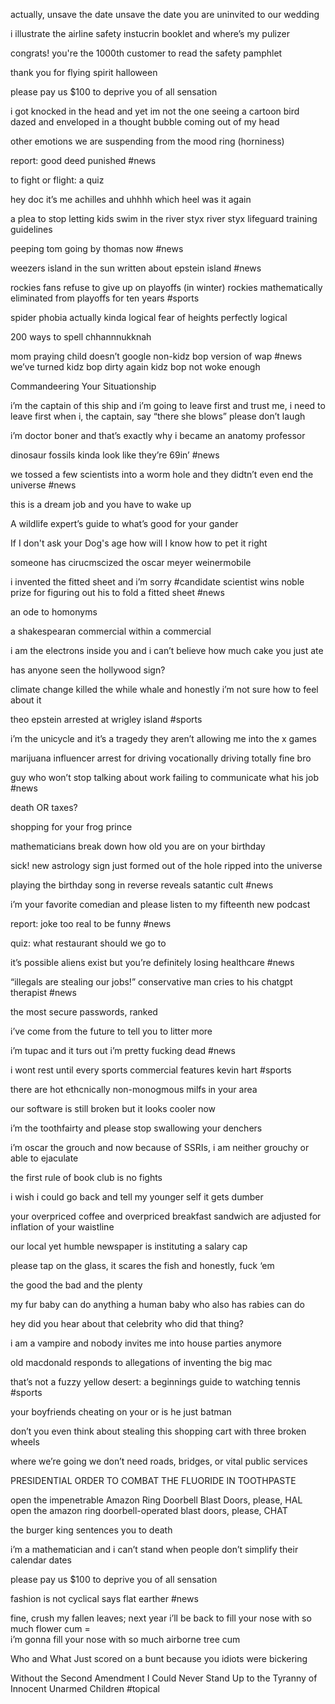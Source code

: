 
actually, unsave the date 
unsave the date
you are uninvited to our wedding

i illustrate  the airline safety instucrin booklet and where’s my pulizer

congrats! you're the 1000th customer to read the safety pamphlet

thank you for flying spirit halloween

please pay us $100 to deprive you of all sensation 

i got knocked in the head and yet im not the one seeing a cartoon bird dazed and enveloped in a thought bubble coming out of my head 

other emotions  we are suspending from the mood ring  (horniness)

report: good deed punished #news

to fight or flight: a quiz 

hey doc it’s me achilles and uhhhh which heel was it again

a plea to stop letting kids swim in the river styx 
river styx lifeguard training guidelines

peeping tom going by thomas now  #news

weezers island in the sun written about epstein island #news

rockies fans refuse to give up on playoffs (in winter)
rockies mathematically eliminated from playoffs for ten years  #sports 

spider phobia actually kinda logical 
fear of heights perfectly logical

200 ways to spell chhannnukknah 

mom praying child doesn’t google non-kidz bop version of wap #news
we’ve turned kidz bop dirty again
kidz bop not woke enough

Commandeering Your Situationship

i’m the captain of this ship and i’m going to leave first 
and trust me, i need to leave first
when i, the captain, say “there she blows” please don’t laugh

i’m doctor boner and that’s exactly why i became an anatomy professor

dinosaur fossils kinda look like they’re 69in’ #news

we tossed a few scientists into a worm hole and they didtn’t even end the universe #news

this is a dream job and you have to wake up 

A wildlife expert’s guide to what’s good for your gander 

If I don't ask your Dog's age how will I know how to pet it right

someone has cirucmscized the oscar meyer weinermobile

i invented the fitted sheet and i’m sorry #candidate
scientist wins noble prize for figuring out his to fold a fitted sheet #news 

an ode to homonyms

a shakespearan commercial within a commercial 

i am the electrons inside you and i can’t believe how much cake you just ate

has anyone seen the hollywood sign?

climate change killed the while whale and honestly i’m not sure how to feel about it 

theo epstein arrested at wrigley island #sports

i’m the unicycle and it’s a tragedy they aren’t allowing me into the x games

marijuana influencer arrest for driving vocationally
driving totally fine bro

guy who won’t stop talking about work failing to communicate what his job #news

death OR taxes?

shopping for your frog prince

mathematicians break down how old you are on your birthday 

sick! new astrology sign just formed out of the hole ripped into the universe 

playing the birthday song in reverse reveals satantic cult #news 

i’m your favorite comedian and please listen to my fifteenth new podcast

report: joke too real to be funny #news 

quiz: what restaurant should we go to

it’s possible aliens exist but you’re definitely losing healthcare #news

“illegals are stealing our jobs!” conservative man cries to his chatgpt therapist #news

the most secure passwords, ranked 

i’ve come from the future to tell you to litter more 

i’m tupac and it turs out i’m pretty fucking dead #news

i wont rest until every sports commercial features kevin hart #sports

there are hot ethcnically non-monogmous milfs in your area 

our software is still broken but it looks cooler now 

i’m the toothfairty and please stop swallowing your denchers 

i’m oscar the grouch and now because of SSRIs, i am neither grouchy or able to ejaculate 
  
the first rule of book club is no fights 

i wish i could go back and tell my younger self it gets dumber

your overpriced coffee and overpriced breakfast sandwich are adjusted for inflation of your waistline 

our local yet humble newspaper is instituting a salary cap

please tap on the glass, it scares the fish and honestly, fuck ‘em

the good the bad and the plenty

my fur baby can do anything
a human baby who also has rabies can do

hey did you hear about that celebrity who did that thing?

i am a vampire and nobody invites me into house parties anymore

old macdonald responds to allegations of inventing the big mac 

that’s not a fuzzy yellow desert: a beginnings guide to watching tennis #sports 

your boyfriends cheating on your or is he just batman 

don’t you even think about stealing this shopping cart with three broken wheels

where we’re going we don’t need roads, bridges, or vital public services 

PRESIDENTIAL ORDER TO COMBAT THE FLUORIDE IN TOOTHPASTE

open the impenetrable Amazon Ring Doorbell Blast Doors, please, HAL
open the amazon ring doorbell-operated blast doors, please, CHAT

the burger king sentences you to death

i’m a mathematician and i can’t stand when people don’t simplify their calendar dates

please pay us $100 to deprive you of all sensation

fashion is not cyclical says flat earther #news 

fine, crush my fallen leaves; next year i’ll be back to fill your nose with so much flower cum =  
i’m gonna fill your nose with so much airborne tree cum

Who and What Just scored on a bunt because you idiots were bickering

Without the Second Amendment I Could Never Stand Up to the Tyranny of Innocent Unarmed Children #topical